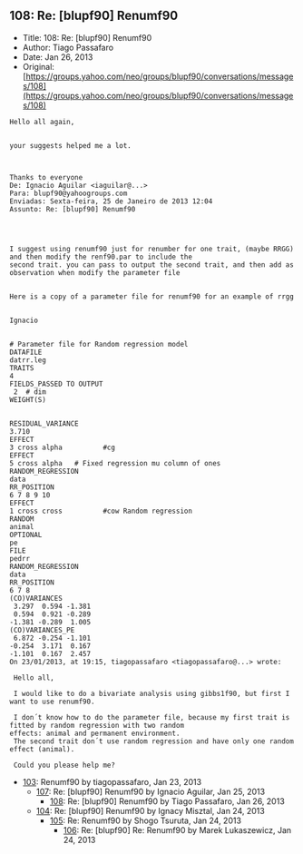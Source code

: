 ## 108: Re: [blupf90] Renumf90

- Title: 108: Re: [blupf90] Renumf90
- Author: Tiago Passafaro
- Date: Jan 26, 2013
- Original: [https://groups.yahoo.com/neo/groups/blupf90/conversations/messages/108](https://groups.yahoo.com/neo/groups/blupf90/conversations/messages/108)

```
Hello all again,


your suggests helped me a lot.



Thanks to everyone
De: Ignacio Aguilar <iaguilar@...>
Para: blupf90@yahoogroups.com 
Enviadas: Sexta-feira, 25 de Janeiro de 2013 12:04
Assunto: Re: [blupf90] Renumf90
 

 

I suggest using renumf90 just for renumber for one trait, (maybe RRGG) and then modify the renf90.par to include the
second trait. you can pass to output the second trait, and then add as observation when modify the parameter file 


Here is a copy of a parameter file for renumf90 for an example of rrgg 


Ignacio


# Parameter file for Random regression model 
DATAFILE
datrr.leg
TRAITS
4  
FIELDS_PASSED TO OUTPUT
 2  # dim   
WEIGHT(S)


RESIDUAL_VARIANCE 
3.710
EFFECT
3 cross alpha	       #cg 
EFFECT
5 cross alpha	# Fixed regression mu column of ones
RANDOM_REGRESSION
data
RR_POSITION
6 7 8 9 10
EFFECT
1 cross cross	       #cow Random regression
RANDOM
animal
OPTIONAL
pe
FILE
pedrr
RANDOM_REGRESSION
data
RR_POSITION
6 7 8
(CO)VARIANCES
 3.297	0.594 -1.381
 0.594	0.921 -0.289
-1.381 -0.289  1.005
(CO)VARIANCES_PE
 6.872 -0.254 -1.101
-0.254	3.171  0.167
-1.101	0.167  2.457
On 23/01/2013, at 19:15, tiagopassafaro <tiagopassafaro@...> wrote:

 Hello all,

 I would like to do a bivariate analysis using gibbs1f90, but first I want to use renumf90.

 I don´t know how to do the parameter file, because my first trait is fitted by random regression with two random
effects: animal and permanent environment. 
 The second trait don´t use random regression and have only one random effect (animal).

 Could you please help me?
```

- [103](0103.md): Renumf90 by tiagopassafaro, Jan 23, 2013
    - [107](0107.md): Re: [blupf90] Renumf90 by Ignacio Aguilar, Jan 25, 2013
        - [108](0108.md): Re: [blupf90] Renumf90 by Tiago Passafaro, Jan 26, 2013
    - [104](0104.md): Re: [blupf90] Renumf90 by Ignacy Misztal, Jan 24, 2013
        - [105](0105.md): Re: Renumf90 by Shogo Tsuruta, Jan 24, 2013
            - [106](0106.md): Re: [blupf90] Re: Renumf90 by Marek Lukaszewicz, Jan 24, 2013
